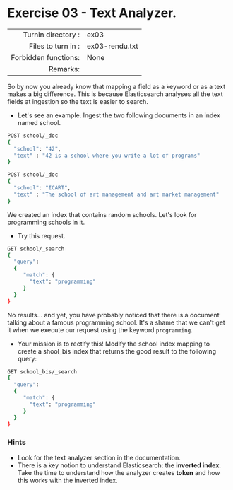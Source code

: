 # Exercise 03 - Text Analyzer.

|                         |                    |
| -----------------------:| ------------------ |
|   Turnin directory :    |  ex03              |
|   Files to turn in :    |  ex03-rendu.txt    |
|   Forbidden functions:  |  None              |
|   Remarks:              |                    |


So by now you already know that mapping a field as a keyword or as a text makes a big difference. This is because Elasticsearch analyses all the text fields at ingestion so the text is easier to search. 

- Let's see an example. Ingest the two following documents in an index named school.

```bash
POST school/_doc
{
  "school": "42",
  "text" : "42 is a school where you write a lot of programs"
}

POST school/_doc
{
  "school": "ICART",
  "text" : "The school of art management and art market management"
}
```

We created an index that contains random schools. Let's look for programming schools in it.  


- Try this request.

```bash
GET school/_search
{
  "query": 
  {
     "match": {
       "text": "programming"
     }
  }
}
```

No results... and yet, you have probably noticed that there is a document talking about a famous programming school.
It's a shame that we can't get it when we execute our request using the keyword `programming`.


- Your mission is to rectify this! Modify the school index mapping to create a shool_bis index that returns the good result to the following query:

```bash
GET school_bis/_search
{
  "query": 
  {
     "match": {
       "text": "programming"
     }
  }
}
```

### Hints

- Look for the text analyzer section in the documentation.
- There is a key notion to understand Elasticsearch: the **inverted index**. Take the time to understand how the analyzer creates **token** and how this works with the inverted index.
